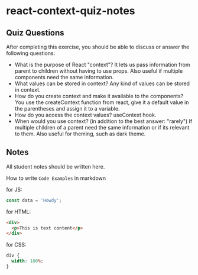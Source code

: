 # react-context-quiz-notes

## Quiz Questions

After completing this exercise, you should be able to discuss or answer the following questions:

- What is the purpose of React "context"?
  It lets us pass information from parent to children without having to use props. Also useful if multiple components
  need the same information.
- What values can be stored in context?
  Any kind of values can be stored in context.
- How do you create context and make it available to the components?
  You use the createContext function from react, give it a default value in the parentheses and assign it to a variable.
- How do you access the context values?
  useContext hook.
- When would you use context? (in addition to the best answer: "rarely")
  If multiple children of a parent need the same information or if its relevant to them.
  Also useful for theming, such as dark theme.

## Notes

All student notes should be written here.

How to write `Code Examples` in markdown

for JS:

```javascript
const data = 'Howdy';
```

for HTML:

```html
<div>
  <p>This is text content</p>
</div>
```

for CSS:

```css
div {
  width: 100%;
}
```
